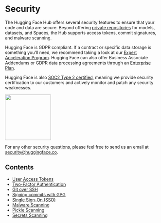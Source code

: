 # Security

The Hugging Face Hub offers several security features to ensure that your code and data are secure. Beyond offering [private repositories](./repositories-settings#private-repositories) for models, datasets, and Spaces, the Hub supports access tokens, commit signatures, and malware scanning.

Hugging Face is GDPR compliant. If a contract or specific data storage is something you'll need, we recommend taking a look at our [Expert Acceleration Program](https://huggingface.co/support). Hugging Face can also offer Business Associate Addendums or GDPR data processing agreements through an [Enterprise Plan](https://huggingface.co/pricing). 

Hugging Face is also [SOC2 Type 2 certified](https://us.aicpa.org/interestareas/frc/assuranceadvisoryservices/aicpasoc2report.html), meaning we provide security certification to our customers and actively monitor and patch any security weaknesses.

<img width="150" src="https://huggingface.co/datasets/huggingface/documentation-images/resolve/main/hub/security-soc-1.jpg">

For any other security questions, please feel free to send us an email at security@huggingface.co.

## Contents

- [User Access Tokens](./security-tokens)
- [Two-Factor Authentication](./security-two-fa)
- [Git over SSH](./security-git-ssh)
- [Signing commits with GPG](./security-gpg)
- [Single Sign-On (SSO)](./security-sso)
- [Malware Scanning](./security-malware)
- [Pickle Scanning](./security-pickle)
- [Secrets Scanning](./security-secrets)

